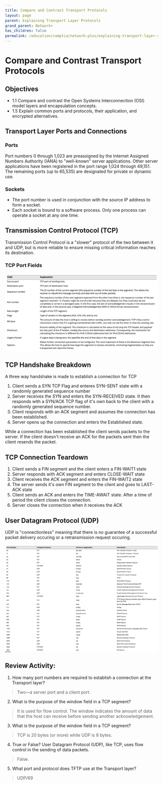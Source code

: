 ```yaml
---
title: Compare and Contrast Transport Protocols
layout: page 
parent: Explaining Transport Layer Protocols 
grand_parent: Network+
has_children: false 
permalink: /education/comptia/network-plus/explaining-transport-layer-rotocols/compare-and-contrast-transport-rotocols/
---
```


# Compare and Contrast Transport Protocols

## Objectives

- 1.1 Compare and contrast the Open Systems Interconnection (OSI) model layers and encapsulation concepts.
- 1.5 Explain common ports and protocols, their application, and encrypted alternatives.

## Transport Layer Ports and Connections

### Ports

Port numbers 0 through 1,023 are preassigned by the Internet Assigned Numbers Authority (IANA) to "well-known" server applications. Other server applications have been registered in the port range 1,024 through 49,151. The remaining ports (up to 65,535) are designated for private or dynamic use.

### Sockets

- The port number is used in conjunction with the source IP address to form a socket.
- Each socket is bound to a software process. Only one process can operate a socket at any one time.

## Transmission Control Protocol (TCP)

Transmission Control Protocol is a "slower" protocol of the two between it and UDP, but is more reliable to ensure missing critical information reaches its destination.

### TCP Port Fields

![alt text](tcp-ports.png)

## TCP Handshake Breakdown

A three way handshake is made to establish a connection for TCP

1. Client sends a SYN TCP Flag and enteres SYN-SENT state with a randomly generated sequence number
2. Server receives the SYN and enters the SYN-RECEIVED state. It then responds with a SYN/ACK TCP flag of it's own back to the client with a randomly generated sequence number.
3. Client responds with an ACK segment and assumes the connection has been established.
4. Server opens up the connection and enters the Established state.

While a connection has been established the client sends packets to the server. If the client doesn't receive an ACK for the packets sent then the client resends the packet.
## TCP Connection Teardown

1. Client sends a FIN segment and the client enters a FIN-WAIT1 state
2. Server responds with ACK segment and enters CLOSE-WAIT state
3. Client receives the ACK segment and enters the FIN-WAIT2 state
4. The server sends it's own FIN segment to the client and goes to LAST-ACK state
5. Client sends an ACK and enters the TIME-AWAIT state. After a time of period the client closes the connection.
6. Server closes the connection when it receives the ACK 

## User Datagram Protocol (UDP)

UDP is "connectionless" meaning that there is no guarantee of a successful packet delivery occuring or a retransmission request occuring.

![alt text](common-ports.png)

## Review Activity: 

1. How many port numbers are required to establish a connection at the Transport layer?
> Two—a server port and a client port.

2. What is the purpose of the window field in a TCP segment?

> It is used for flow control. The window indicates the amount of data that the host can receive before sending another acknowledgement.

3. What is the purpose of the window field in a TCP segment?

> TCP is 20 bytes (or more) while UDP is 8 bytes.

4. True or False? User Datagram Protocol (UDP), like TCP, uses flow control in the sending of data packets.

> False.

5. What port and protocol does TFTP use at the Transport layer?

> UDP/69
